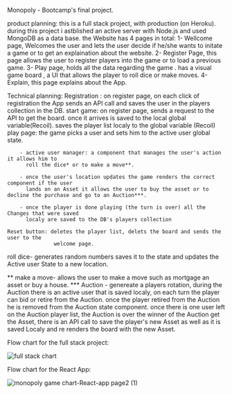 Monopoly - Bootcamp's final project.

product planning:
this is a full stack project, with production (on Heroku).
during this project i astblished an active server with Node.js and used
MongoDB as a data base.
    the Website has 4 pages in total:
    1- Wellcome page, Welcomes the user and lets the user decide if he/she wants to
       initate a game or to get an explaination about the website.
    2- Register Page, this page allows the user to register players into the game or to load
       a previous game.
    3- Play page, holds all the data regarding the game . has a visual game board , a UI
       that allows the player to roll dice or make moves.
    4- Explain, this page explains about the App.

Technical planning:
Registration : on register page, on each click of registration the App sends an API call
and saves the user in the players collection in the DB.
start game: on register page, sends a request to the API to get the board.
once it arrives is saved to the local global variable(Recoil).
saves the player list localy to the global variable (Recoil)
play page:
the game picks a user and sets him to the active user global state.

        - active user manager: a component that manages the user's action it allows him to
          roll the dice* or to make a move**.

        - once the user's location updates the game renders the correct component if the user
          lands on an Asset it allows the user to buy the asset or to decline the purchase and go to an Auction***.

        - once the player is done playing (the turn is over) all the Changes that were saved
          localy are saved to the DB's players collection

    Reset button: deletes the player list, delets the board and sends the user to the
                   welcome page.

roll dice- generates random numbers saves it to the state and updates the Active user
  State to a new location.

  ** make a move- allows the user to make a move such as mortgage an asset or buy a house. \*** Auction - genereate a players rotation, during the Auction there is an active user that
  is saved localy, on each turn the player can bid or retire from the Auction.
  once the player retired from the Auction he is removed from the Auction state component.
  once there is one user left on the Auction player list, the Auction is over the
  winner of the Auction get the Asset, there is an API call to save the player's new Asset as well as it is saved Localy and re renders the board with the new Asset.
  
  
  Flow chart for the full stack project:
  
![full stack chart](https://user-images.githubusercontent.com/77383329/119080149-35307080-ba02-11eb-8bbf-07d288c61437.png)


Flow chart for the React App:

![monopoly game chart-React-app page2 (1)](https://user-images.githubusercontent.com/77383329/119080591-05ce3380-ba03-11eb-9d54-bf8f00ebb281.png)

